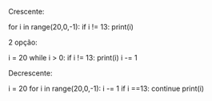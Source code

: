 Crescente: 

for i in range(20,0,-1):
if i != 13:
print(i)

2 opção: 

i = 20
while i > 0:
if i != 13:
print(i)
i -= 1

Decrescente: 

i = 20
for i in range(20,0,-1): 
i -= 1
if i ==13:
continue
print(i)
